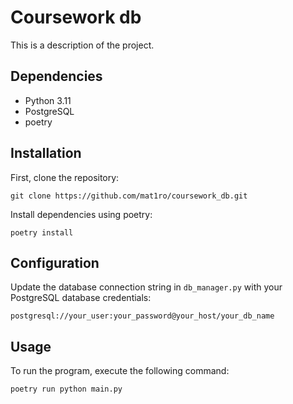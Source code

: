 <!DOCTYPE html>
<html lang="en">
<head>
  <meta charset="UTF-8">
  <meta name="viewport" content="width=device-width, initial-scale=1.0">
</head>
<body>
  <h1>Coursework db</h1>
  <p>This is a description of the project.</p>

<h2>Dependencies</h2>
  <ul>
    <li>Python 3.11</li>
    <li>PostgreSQL</li>
    <li>poetry</li>
  </ul>

<h2>Installation</h2>
  <p>First, clone the repository:</p>
  <pre><code>git clone https://github.com/mat1ro/coursework_db.git</code></pre>
  <p>Install dependencies using poetry:</p>
  <pre><code>poetry install</code></pre>

<h2>Configuration</h2>
  <p>Update the database connection string in <code>db_manager.py</code> with your PostgreSQL database credentials:</p>
  <pre><code>postgresql://your_user:your_password@your_host/your_db_name</code></pre>

<h2>Usage</h2>
  <p>To run the program, execute the following command:</p>
  <pre><code>poetry run python main.py</code></pre>
</body>
</html>
